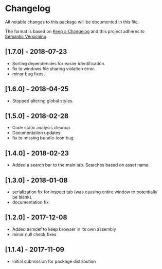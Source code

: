 # Changelog
All notable changes to this package will be documented in this file.

The format is based on [Keep a Changelog](http://keepachangelog.com/en/1.0.0/)
and this project adheres to [Semantic Versioning](http://semver.org/spec/v2.0.0.html).

## [1.7.0] - 2018-07-23
- Sorting dependencies for easier identification.
- fix to windows file sharing violation error.
- minor bug fixes.

## [1.6.0] - 2018-04-25
- Stopped altering global styles.

## [1.5.0] - 2018-02-28
- Code static analysis cleanup.
- Documentation updates.
- fix to missing bundle-icon bug.

## [1.4.0] - 2018-02-23
- Added a search bar to the main tab.  Searches based on asset name.

## [1.3.0] - 2018-01-08
- serialization fix for inspect tab (was causing entire window to potentially be blank).
- documentation fix

## [1.2.0] - 2017-12-08
- Added asmdef to keep browser in its own assembly
- minor null check fixes

## [1.1.4] - 2017-11-09
- Initial submission for package distribution 
